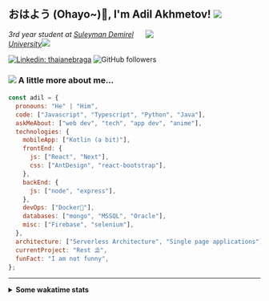 <h2>おはよう (Ohayo~)👋, I'm Adil Akhmetov! <img src="https://media.giphy.com/media/12oufCB0MyZ1Go/giphy.gif" width="50"></h2>
<img align='right' src="https://external-content.duckduckgo.com/iu/?u=https%3A%2F%2Fmedia1.tenor.com%2Fimages%2Fb1161faa8a0e620b2dc62341f8838b30%2Ftenor.gif%3Fitemid%3D13405588&f=1&nofb=1" width="230">
<p><em>3rd year student at <a href="https://sdu.edu.kz/">Suleyman Demirel University</a><img src="https://media.giphy.com/media/WUlplcMpOCEmTGBtBW/giphy.gif" width="30"> 
</em></p>

<!-- ![Twitter Follow](https://img.shields.io/twitter/follow/misteranmol?label=Follow) -->

[![Linkedin: thaianebraga](https://img.shields.io/badge/-adildev-blue?style=flat-square&logo=Linkedin&logoColor=white&link=https://www.linkedin.com/in/adildev/)](https://www.linkedin.com/in/adildev/)
![GitHub followers](https://img.shields.io/github/followers/alphakennybudy?label=Follow&style=social)

### <img src="https://media.giphy.com/media/VgCDAzcKvsR6OM0uWg/giphy.gif" width="50"> A little more about me...

```javascript
const adil = {
  pronouns: "He" | "Him",
  code: ["Javascript", "Typescript", "Python", "Java"],
  askMeAbout: ["web dev", "tech", "app dev", "anime"],
  technologies: {
    mobileApp: ["Kotlin (a bit)"],
    frontEnd: {
      js: ["React", "Next"],
      css: ["AntDesign", "react-bootstrap"],
    },
    backEnd: {
      js: ["node", "express"],
    },
    devOps: ["Docker🐳"],
    databases: ["mongo", "MSSQL", "Oracle"],
    misc: ["Firebase", "selenium"],
  },
  architecture: ["Serverless Architecture", "Single page applications"],
  currentProject: "Rest ⛱",
  funFact: "I am not funny",
};
```

---

<details>
<summary><b>Some wakatime stats</b><br></summary>
<div>

<!--START_SECTION:waka-->

![Profile Views](http://img.shields.io/badge/Profile%20Views-3-blue)

![Lines of code](https://img.shields.io/badge/From%20Hello%20World%20I%27ve%20Written-12.7%20million%20lines%20of%20code-blue)

**🐱 My Github Data**

> 🏆 572 Contributions in the Year 2020
>
> 📦 35.8 kB Used in Github's Storage
>
> 💼 Opted to Hire
>
> 📜 17 Public Repositories
>
> 🔑 6 Private Repositories

**I'm an Early 🐤**

```text
🌞 Morning    12 commits     █░░░░░░░░░░░░░░░░░░░░░░░░   3.72%
🌆 Daytime    169 commits    █████████████░░░░░░░░░░░░   52.32%
🌃 Evening    126 commits    █████████░░░░░░░░░░░░░░░░   39.01%
🌙 Night      16 commits     █░░░░░░░░░░░░░░░░░░░░░░░░   4.95%

```

📅 **I'm Most Productive on Saturday**

```text
Monday       28 commits     ██░░░░░░░░░░░░░░░░░░░░░░░   8.67%
Tuesday      59 commits     ████░░░░░░░░░░░░░░░░░░░░░   18.27%
Wednesday    21 commits     █░░░░░░░░░░░░░░░░░░░░░░░░   6.5%
Thursday     45 commits     ███░░░░░░░░░░░░░░░░░░░░░░   13.93%
Friday       21 commits     █░░░░░░░░░░░░░░░░░░░░░░░░   6.5%
Saturday     87 commits     ██████░░░░░░░░░░░░░░░░░░░   26.93%
Sunday       62 commits     ████░░░░░░░░░░░░░░░░░░░░░   19.2%

```

📊 **This Week I Spent My Time On**

```text
⌚︎ Time Zone: Asia/Almaty

💬 Programming Languages:
JavaScript               1 hr 1 min          ██████████░░░░░░░░░░░░░░░   41.02%
JSON                     23 mins             ████░░░░░░░░░░░░░░░░░░░░░   15.88%
Markdown                 22 mins             ███░░░░░░░░░░░░░░░░░░░░░░   15.23%
Other                    16 mins             ██░░░░░░░░░░░░░░░░░░░░░░░   10.99%
Docker                   14 mins             ██░░░░░░░░░░░░░░░░░░░░░░░   9.8%

🔥 Editors:
VS Code                  2 hrs 14 mins       ██████████████████████░░░   89.52%
Fish                     15 mins             ██░░░░░░░░░░░░░░░░░░░░░░░   10.48%
Sublime Text             0 secs              ░░░░░░░░░░░░░░░░░░░░░░░░░   0.0%

💻 Operating System:
Linux                    2 hrs 16 mins       ██████████████████████░░░   91.33%
Windows                  13 mins             ██░░░░░░░░░░░░░░░░░░░░░░░   8.67%

```

**I Mostly Code in JavaScript**

```text
JavaScript               9 repos             █████████░░░░░░░░░░░░░░░░   39.13%
TypeScript               4 repos             ████░░░░░░░░░░░░░░░░░░░░░   17.39%
HTML                     3 repos             ███░░░░░░░░░░░░░░░░░░░░░░   13.04%
Java                     2 repos             ██░░░░░░░░░░░░░░░░░░░░░░░   8.7%
Kotlin                   1 repos             █░░░░░░░░░░░░░░░░░░░░░░░░   4.35%

```

**Timeline**

![Chart not found](https://github.com/AlphaKennyBudy/AlphaKennyBudy/blob/master/charts/bar_graph.png)

<!--END_SECTION:waka-->
</div>
</details>
